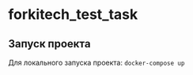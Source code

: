 # forkitech_test_task

## Запуск проекта

Для локального запуска проекта:
 ``` docker-compose up ```
